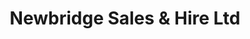 ---
title: "Newbridge Sales & Hire Ltd"
url: /newbridge/newbridge-sales-und-hire-ltd/
shop: Werkzeuge
---